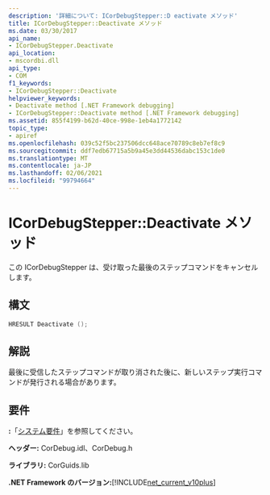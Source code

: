 ```yaml
---
description: '詳細について: ICorDebugStepper::D eactivate メソッド'
title: ICorDebugStepper::Deactivate メソッド
ms.date: 03/30/2017
api_name:
- ICorDebugStepper.Deactivate
api_location:
- mscordbi.dll
api_type:
- COM
f1_keywords:
- ICorDebugStepper::Deactivate
helpviewer_keywords:
- Deactivate method [.NET Framework debugging]
- ICorDebugStepper::Deactivate method [.NET Framework debugging]
ms.assetid: 855f4199-b62d-40ce-998e-1eb4a1772142
topic_type:
- apiref
ms.openlocfilehash: 039c52f5bc237506dcc648ace70789c8eb7ef8c9
ms.sourcegitcommit: ddf7edb67715a5b9a45e3dd44536dabc153c1de0
ms.translationtype: MT
ms.contentlocale: ja-JP
ms.lasthandoff: 02/06/2021
ms.locfileid: "99794664"
---
```

# <a name="icordebugstepperdeactivate-method"></a>ICorDebugStepper::Deactivate メソッド

この ICorDebugStepper は、受け取った最後のステップコマンドをキャンセルします。  
  
## <a name="syntax"></a>構文  
  
```cpp  
HRESULT Deactivate ();  
```  
  
## <a name="remarks"></a>解説  

 最後に受信したステップコマンドが取り消された後に、新しいステップ実行コマンドが発行される場合があります。  
  
## <a name="requirements"></a>要件  

 **:**「[システム要件](../../get-started/system-requirements.md)」を参照してください。  
  
 **ヘッダー:** CorDebug.idl、CorDebug.h  
  
 **ライブラリ:** CorGuids.lib  
  
 **.NET Framework のバージョン:**[!INCLUDE[net_current_v10plus](../../../../includes/net-current-v10plus-md.md)]
